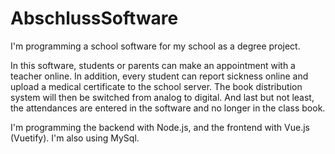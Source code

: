 # AbschlussSoftware

I'm programming a school software for my school as a degree project.

In this software, students or parents can make an appointment with a teacher online. In addition, every student can report sickness online and upload a medical certificate to the school server. The book distribution system will then be switched from analog to digital. And last but not least, the attendances are entered in the software and no longer in the class book.

I'm programming the backend with Node.js, and the frontend with Vue.js (Vuetify). I'm also using MySql.
